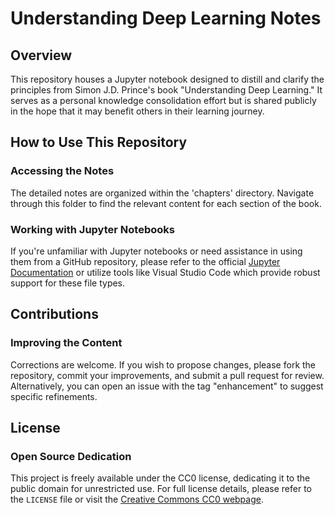 # Understanding Deep Learning Notes

## Overview
This repository houses a Jupyter notebook designed to distill and clarify the principles from Simon J.D. Prince's book "Understanding Deep Learning." It serves as a personal knowledge consolidation effort but is shared publicly in the hope that it may benefit others in their learning journey.

## How to Use This Repository

### Accessing the Notes
The detailed notes are organized within the 'chapters' directory. Navigate through this folder to find the relevant content for each section of the book.

### Working with Jupyter Notebooks
If you're unfamiliar with Jupyter notebooks or need assistance in using them from a GitHub repository, please refer to the official [Jupyter Documentation](https://jupyter.org/documentation) or utilize tools like Visual Studio Code which provide robust support for these file types.

## Contributions

### Improving the Content
Corrections are welcome. If you wish to propose changes, please fork the repository, commit your improvements, and submit a pull request for review. Alternatively, you can open an issue with the tag "enhancement" to suggest specific refinements.

## License

### Open Source Dedication
This project is freely available under the CC0 license, dedicating it to the public domain for unrestricted use. For full license details, please refer to the `LICENSE` file or visit the [Creative Commons CC0 webpage](https://creativecommons.org/publicdomain/zero/1.0/).